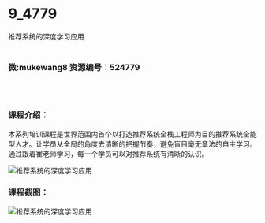 # 9_4779
推荐系统的深度学习应用
<br/></br>
<h3>微:mukewang8 资源编号：524779</h3>
<br/></br>
<h3>课程介绍：</h3>
<p>本系列培训课程是世界范围内首个以打造推荐系统全栈工程师为目的推荐系统全能型人才。让学员从全局的角度去清晰的把握节奏，避免盲目毫无章法的自主学习。通过跟着崔老师学习，每一个学员可以对推荐系统有清晰的认识。</p>
<p><img src="https://www.ko996.com/wp-content/uploads/img/2019/03/4-7-300x223.png" alt="推荐系统的深度学习应用"></p>
<h3>课程截图：</h3>
<p><img src="https://www.ko996.com/wp-content/uploads/img/2019/03/1-10.png" alt="推荐系统的深度学习应用"></p>
